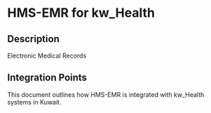 # HMS-EMR for kw_Health

## Description

Electronic Medical Records

## Integration Points

This document outlines how HMS-EMR is integrated with kw_Health systems in Kuwait.
